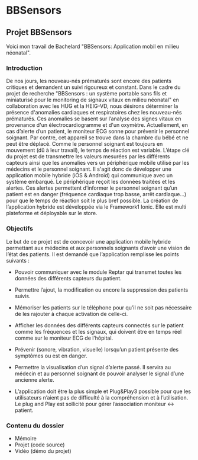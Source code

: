 # BBSensors

## Projet BBSensors ##

Voici mon travail de Bachelard "BBSensors: Application mobil en milieu néonatal".

### Introduction ###

De nos jours, les nouveau-nés prématurés sont encore des patients critiques et demandent un suivi rigoureux et constant.
Dans le cadre du projet de recherche "BBSensors : un système portable sans fils et miniaturisé pour le monitoring de signaux vitaux en milieu néonatal" en collaboration avec les HUG et la HEIG-VD, nous désirons déterminer la présence d'anomalies cardiaques et respiratoires chez les nouveau-nés prématurés. Ces anomalies se basent sur l’analyse des signes vitaux en provenance d'un électrocardiogramme et d'un oxymètre.
Actuellement, en cas d’alerte d’un patient, le moniteur ECG sonne pour prévenir le personnel soignant. Par contre, cet appareil se trouve dans la chambre du bébé et ne peut être déplacé. Comme le personnel soignant est toujours en mouvement (dû à leur travail), le temps de réaction est variable.
L’étape clé du projet est de transmettre les valeurs mesurées par les différents capteurs ainsi que les anomalies vers un périphérique mobile utilisé par les médecins et le personnel soignant. Il s'agit donc de développer une application mobile hybride (iOS & Android) qui communique avec un système embarqué.
Le périphérique reçoit les données traitées et les alertes. Ces alertes permettent d’informer le personnel soignant qu’un patient est en danger (fréquence cardiaque trop basse, arrêt cardiaque…) pour que le temps de réaction soit le plus bref possible.
La création de l’application hybride est développée via le Framework1 Ionic. Elle est multi plateforme et déployable sur le store.

### Objectifs ###

Le but de ce projet est de concevoir une application mobile hybride permettant aux médecins et aux personnels soignants d’avoir une vision de l’état des patients.
Il est demandé que l’application remplisse les points suivants :

   - Pouvoir communiquer avec le module Reptar qui transmet toutes les données des différents capteurs du patient.

   - Permettre l’ajout, la modification ou encore la suppression des patients suivis.

   - Mémoriser les patients sur le téléphone pour qu’il ne soit pas nécessaire de les rajouter à chaque activation de celle-ci.

   - Afficher les données des différents capteurs connectés sur le patient comme les fréquences et les signaux, qui doivent être en temps réel comme sur le moniteur ECG de     l’hôpital.

   - Prévenir (sonore, vibration, visuelle) lorsqu’un patient présente des symptômes ou est en danger.

   - Permettre la visualisation d’un signal d’alerte passé. Il servira au médecin et au personnel soignant de pouvoir analyser le signal d’une ancienne alerte.

   - L’application doit être la plus simple et Plug&Play3 possible pour que les utilisateurs n’aient pas de difficulté à la compréhension et à l’utilisation. Le plug and Play est sollicité pour gérer l’association moniteur <-> patient.

### Contenu du dossier ###

   - Mémoire
   - Projet (code source)
   - Vidéo (démo du projet)
